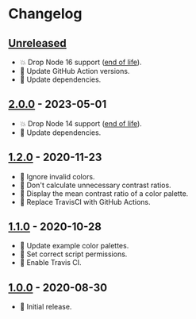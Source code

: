 # Changelog

## [Unreleased]

- :boom: Drop Node 16 support ([end of life](https://github.com/nodejs/release#release-schedule)).
- :hammer: Update GitHub Action versions.
- :hammer: Update dependencies.

## [2.0.0] - 2023-05-01

- :boom: Drop Node 14 support ([end of life](https://github.com/nodejs/release#release-schedule)).
- :hammer: Update dependencies.

## [1.2.0] - 2020-11-23

- :rocket: Ignore invalid colors.
- :rocket: Don't calculate unnecessary contrast ratios.
- :rocket: Display the mean contrast ratio of a color palette.
- :hammer: Replace TravisCI with GitHub Actions.

## [1.1.0] - 2020-10-28

- :gem: Update example color palettes.
- :bug: Set correct script permissions.
- :hammer: Enable Travis CI.

## [1.0.0] - 2020-08-30

- :tada: Initial release.

[unreleased]: https://github.com/darekkay/a11y-contrast/compare/2.0.0...HEAD
[2.0.0]: https://github.com/darekkay/a11y-contrast/compare/1.2.0...2.0.0
[1.2.0]: https://github.com/darekkay/a11y-contrast/compare/1.1.0...1.2.0
[1.1.0]: https://github.com/darekkay/a11y-contrast/compare/1.0.0...1.1.0
[1.0.0]: https://github.com/darekkay/a11y-contrast/releases/tag/1.0.0
